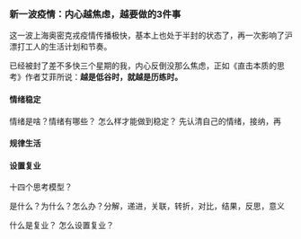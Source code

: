 ### 新一波疫情：内心越焦虑，越要做的3件事

这一波上海奥密克戎疫情传播极快，基本上也处于半封的状态了，再一次影响了沪漂打工人的生活计划和节奏。

已经被封了差不多快三个星期的我，内心反倒没那么焦虑，正如《直击本质的思考》作者艾菲所说：**越是低谷时，就越是历练时。**

####  **情绪稳定**
情绪是啥？情绪有哪些？
怎么样才能做到稳定？
先认清自己的情绪，接纳，再

####  **规律生活**



####  **设置复业**
十四个思考模型？

是什么？为什么？怎么办？分解，递进，关联，转折，对比，结果，反思，意义

什么是复业？
怎么设置复业？
